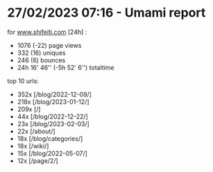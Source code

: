 # 27/02/2023 07:16 - Umami report
for www.shifeiti.com [24h] :

 - 1076 (-22) page views
 - 332 (16) uniques
 - 246 (6) bounces
 - 24h 16' 46'' (-5h 52' 6'') totaltime


top 10 urls:
 - 352x [/blog/2022-12-09/]
 - 218x [/blog/2023-01-12/]
 - 209x [/]
 - 44x [/blog/2022-12-22/]
 - 23x [/blog/2023-02-03/]
 - 22x [/about/]
 - 18x [/blog/categories/]
 - 18x [/wiki/]
 - 15x [/blog/2022-05-07/]
 - 12x [/page/2/]


